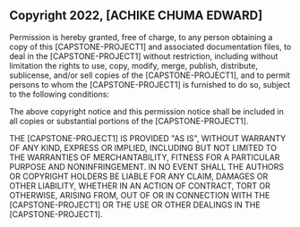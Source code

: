 ## Copyright 2022, [ACHIKE CHUMA EDWARD]

Permission is hereby granted, free of charge, to any person obtaining a copy of this [CAPSTONE-PROJECT1] and associated documentation files, to deal in the [CAPSTONE-PROJECT1] without restriction, including without limitation the rights to use, copy, modify, merge, publish, distribute, sublicense, and/or sell copies of the [CAPSTONE-PROJECT1], and to permit persons to whom the [CAPSTONE-PROJECT1] is furnished to do so, subject to the following conditions:

The above copyright notice and this permission notice shall be included in all copies or substantial portions of the [CAPSTONE-PROJECT1].

THE [CAPSTONE-PROJECT1] IS PROVIDED "AS IS", WITHOUT WARRANTY OF ANY KIND, EXPRESS OR IMPLIED, INCLUDING BUT NOT LIMITED TO THE WARRANTIES OF MERCHANTABILITY, FITNESS FOR A PARTICULAR PURPOSE AND NONINFRINGEMENT. IN NO EVENT SHALL THE AUTHORS OR COPYRIGHT HOLDERS BE LIABLE FOR ANY CLAIM, DAMAGES OR OTHER LIABILITY, WHETHER IN AN ACTION OF CONTRACT, TORT OR OTHERWISE, ARISING FROM, OUT OF OR IN CONNECTION WITH THE [CAPSTONE-PROJECT1] OR THE USE OR OTHER DEALINGS IN THE [CAPSTONE-PROJECT1].